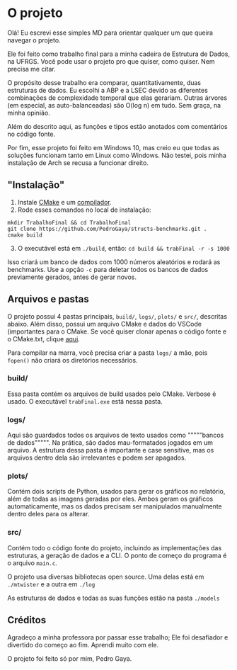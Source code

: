 ﻿# O projeto

Olá! Eu escrevi esse simples MD para orientar qualquer um que queira navegar o projeto.

Ele foi feito como trabalho final para a minha cadeira de Estrutura de Dados, na UFRGS. Você pode usar o projeto pro que quiser, como quiser. Nem precisa me citar.

O propósito desse trabalho era comparar, quantitativamente, duas estruturas de dados. Eu escolhi a ABP e a LSEC devido as diferentes combinações de complexidade temporal que elas gerariam. Outras árvores (em especial, as auto-balanceadas) são O(log n) em tudo. Sem graça, na minha opinião.

Além do descrito aqui, as funções e tipos estão anotados com comentários no código fonte.

Por fim, esse projeto foi feito em Windows 10, mas creio eu que todas as soluções funcionam tanto em Linux como Windows. Não testei, pois minha instalação de Arch se recusa a funcionar direito.

## "Instalação"

1. Instale [CMake](https://cmake.org/install/) e um [compilador](https://bellard.org/tcc/).
2. Rode esses comandos no local de instalação:

```
mkdir TrabalhoFinal && cd TrabalhoFinal
git clone https://github.com/PedroGaya/structs-benchmarks.git .
cmake build
```

3. O executável está em `./build`, então:
   `cd build && trabFinal -r -s 1000`

Isso criará um banco de dados com 1000 números aleatórios e rodará as benchmarks. Use a opção `-c` para deletar todos os bancos de dados previamente gerados, antes de gerar novos.

## Arquivos e pastas

O projeto possui 4 pastas principais, `build/`, `logs/`, `plots/` e `src/`, descritas abaixo. Além disso, possui um arquivo CMake e dados do VSCode (importantes para o CMake. Se você quiser clonar apenas o código fonte e o CMake.txt, clique [aqui](https://github.com/PedroGaya/structs-benchmarks-src).

Para compilar na marra, você precisa criar a pasta `logs/` a mão, pois `fopen()` não criará os diretórios necessários.

### build/

Essa pasta contém os arquivos de build usados pelo CMake. Verbose é usado. O executável `trabFinal.exe` está nessa pasta.

### logs/

Aqui são guardados todos os arquivos de texto usados como """""bancos de dados""""". Na prática, são dados mau-formatados jogados em um arquivo. A estrutura dessa pasta é importante e case sensitive, mas os arquivos dentro dela são irrelevantes e podem ser apagados.

### plots/

Contém dois scripts de Python, usados para gerar os gráficos no relatório, além de todas as imagens geradas por eles. Ambos geram os gráficos automaticamente, mas os dados precisam ser manipulados manualmente dentro deles para os alterar.

### src/

Contém todo o código fonte do projeto, incluindo as implementações das estruturas, a geração de dados e a CLI. O ponto de começo do programa é o arquivo `main.c`.

O projeto usa diversas bibliotecas open source. Uma delas está em `./mtwister` e a outra em `./log`

As estruturas de dados e todas as suas funções estão na pasta `./models`

## Créditos

Agradeço a minha professora por passar esse trabalho; Ele foi desafiador e divertido do começo ao fim. Aprendi muito com ele.

O projeto foi feito só por mim, Pedro Gaya.
